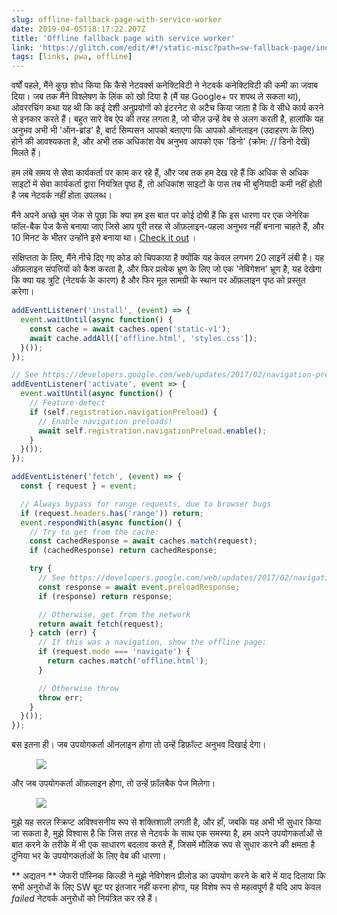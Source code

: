 ```yaml
---
slug: offline-fallback-page-with-service-worker
date: 2019-04-05T18:17:22.207Z
title: 'Offline fallback page with service worker'
link: 'https://glitch.com/edit/#!/static-misc?path=sw-fallback-page/index.html:6:9'
tags: [links, pwa, offline]
---
```

वर्षों पहले, मैंने कुछ शोध किया कि कैसे नेटवर्क्स कनेक्टिविटी ने नेटवर्क कनेक्टिविटी की कमी का जवाब दिया। जब तक मैंने विश्लेषण के लिंक को खो दिया है (मैं यह Google+ पर शपथ ले सकता था), ओवररचिंग कथा यह थी कि कई देशी अनुप्रयोगों को इंटरनेट से अटैच किया जाता है कि वे सीधे कार्य करने से इनकार करते हैं। बहुत सारे वेब ऐप की तरह लगता है, जो चीज़ उन्हें वेब से अलग करती है, हालांकि यह अनुभव अभी भी &#39;ऑन-ब्रांड&#39; है, बार्ट सिम्पसन आपको बताएगा कि आपको ऑनलाइन (उदाहरण के लिए) होने की आवश्यकता है, और अभी तक अधिकांश वेब अनुभव आपको एक &#39;डिनो&#39; (क्रोम: // डिनो देखें) मिलते हैं।

हम लंबे समय से सेवा कार्यकर्ता पर काम कर रहे हैं, और जब तक हम देख रहे हैं कि अधिक से अधिक साइटों में सेवा कार्यकर्ता द्वारा नियंत्रित पृष्ठ हैं, तो अधिकांश साइटों के पास तब भी बुनियादी कमी नहीं होती है जब नेटवर्क नहीं होता उपलब्ध।

मैंने अपने अच्छे चुम जेक से पूछा कि क्या हम इस बात पर कोई दोषी हैं कि इस धारणा पर एक जेनेरिक फॉल-बैक पेज कैसे बनाया जाए जिसे आप पूरी तरह से ऑफ़लाइन-पहला अनुभव नहीं बनाना चाहते हैं, और 10 मिनट के भीतर उन्होंने इसे बनाया था। [Check it out](https://glitch.com/edit/#!/static-misc?path=sw-fallback-page/sw.js:6:9) ।

संक्षिप्तता के लिए, मैंने नीचे दिए गए कोड को चिपकाया है क्योंकि यह केवल लगभग 20 लाइनें लंबी है। यह ऑफ़लाइन संपत्तियों को कैश करता है, और फिर प्रत्येक भ्रूण के लिए जो एक &#39;नेविगेशन&#39; भ्रूण है, यह देखेगा कि क्या यह त्रुटि (नेटवर्क के कारण) है और फिर मूल सामग्री के स्थान पर ऑफ़लाइन पृष्ठ को प्रस्तुत करेगा।

```JavaScript
addEventListener('install', (event) => {
  event.waitUntil(async function() {
    const cache = await caches.open('static-v1');
    await cache.addAll(['offline.html', 'styles.css']);
  }());
});

// See https://developers.google.com/web/updates/2017/02/navigation-preload#activating_navigation_preload
addEventListener('activate', event => {
  event.waitUntil(async function() {
    // Feature-detect
    if (self.registration.navigationPreload) {
      // Enable navigation preloads!
      await self.registration.navigationPreload.enable();
    }
  }());
});

addEventListener('fetch', (event) => {
  const { request } = event;

  // Always bypass for range requests, due to browser bugs
  if (request.headers.has('range')) return;
  event.respondWith(async function() {
    // Try to get from the cache:
    const cachedResponse = await caches.match(request);
    if (cachedResponse) return cachedResponse;

    try {
      // See https://developers.google.com/web/updates/2017/02/navigation-preload#using_the_preloaded_response
      const response = await event.preloadResponse;
      if (response) return response;

      // Otherwise, get from the network
      return await fetch(request);
    } catch (err) {
      // If this was a navigation, show the offline page:
      if (request.mode === 'navigate') {
        return caches.match('offline.html');
      }

      // Otherwise throw
      throw err;
    }
  }());
});
```

बस इतना ही। जब उपयोगकर्ता ऑनलाइन होगा तो उन्हें डिफ़ॉल्ट अनुभव दिखाई देगा।

<figure><img src="/images/2019-04-05-offline-fallback-page-with-service-worker-0.jpeg"></figure>

और जब उपयोगकर्ता ऑफ़लाइन होगा, तो उन्हें फ़ॉलबैक पेज मिलेगा।

<figure><img src="/images/2019-04-05-offline-fallback-page-with-service-worker-1.jpeg"></figure>

मुझे यह सरल स्क्रिप्ट अविश्वसनीय रूप से शक्तिशाली लगती है, और हाँ, जबकि यह अभी भी सुधार किया जा सकता है, मुझे विश्वास है कि जिस तरह से नेटवर्क के साथ एक समस्या है, हम अपने उपयोगकर्ताओं से बात करने के तरीके में भी एक साधारण बदलाव करते हैं, जिसमें मौलिक रूप से सुधार करने की क्षमता है दुनिया भर के उपयोगकर्ताओं के लिए वेब की धारणा।

** अद्यतन ** जेफरी पॉस्निक किल्डी ने मुझे नेविगेशन प्रीलोड का उपयोग करने के बारे में याद दिलाया कि सभी अनुरोधों के लिए SW बूट पर इंतजार नहीं करना होगा, यह विशेष रूप से महत्वपूर्ण है यदि आप केवल _failed_ नेटवर्क अनुरोधों को नियंत्रित कर रहे हैं।
